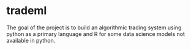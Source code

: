 # trademl

The goal of the project is to build an algorithmic trading system using python as a primary language and R for some data science models not available in python.
